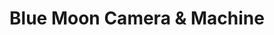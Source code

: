 ---
title: "Blue Moon Camera & Machine"
url: /portland/blue-moon-camera-and-machine/
shop: camera
---